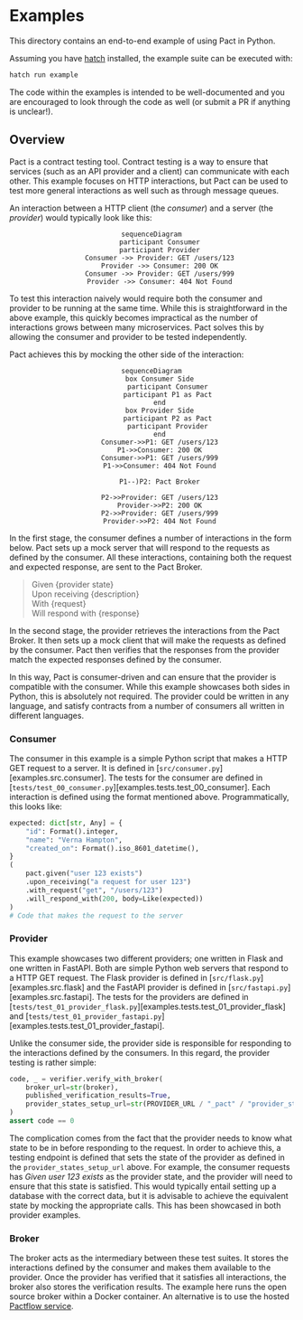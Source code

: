 # Examples

This directory contains an end-to-end example of using Pact in Python.

Assuming you have [hatch](https://hatch.pypa.io/latest/) installed, the example suite can be executed with:

```sh
hatch run example
```

The code within the examples is intended to be well-documented and you are encouraged to look through the code as well (or submit a PR if anything is unclear!).

## Overview

Pact is a contract testing tool. Contract testing is a way to ensure that services (such as an API provider and a client) can communicate with each other. This example focuses on HTTP interactions, but Pact can be used to test more general interactions as well such as through message queues.

An interaction between a HTTP client (the _consumer_) and a server (the _provider_) would typically look like this:

<!-- markdownlint-disable no-inline-html -->
<div align="center">

```mermaid
sequenceDiagram
    participant Consumer
    participant Provider
    Consumer ->> Provider: GET /users/123
    Provider ->> Consumer: 200 OK
    Consumer ->> Provider: GET /users/999
    Provider ->> Consumer: 404 Not Found
```

</div>
<!-- markdownlint-enable no-inline-html -->

To test this interaction naively would require both the consumer and provider to be running at the same time. While this is straightforward in the above example, this quickly becomes impractical as the number of interactions grows between many microservices. Pact solves this by allowing the consumer and provider to be tested independently.

Pact achieves this by mocking the other side of the interaction:

<!-- markdownlint-disable no-inline-html -->
<div align="center">

```mermaid
sequenceDiagram
    box Consumer Side
        participant Consumer
        participant P1 as Pact
    end
    box Provider Side
        participant P2 as Pact
        participant Provider
    end
    Consumer->>P1: GET /users/123
    P1->>Consumer: 200 OK
    Consumer->>P1: GET /users/999
    P1->>Consumer: 404 Not Found

    P1--)P2: Pact Broker

    P2->>Provider: GET /users/123
    Provider->>P2: 200 OK
    P2->>Provider: GET /users/999
    Provider->>P2: 404 Not Found
```

</div>
<!-- markdownlint-enable no-inline-html -->

In the first stage, the consumer defines a number of interactions in the form below. Pact sets up a mock server that will respond to the requests as defined by the consumer. All these interactions, containing both the request and expected response, are sent to the Pact Broker.

> Given {provider state} </br>
> Upon receiving {description} </br>
> With {request} </br>
> Will respond with {response} </br>

In the second stage, the provider retrieves the interactions from the Pact Broker. It then sets up a mock client that will make the requests as defined by the consumer. Pact then verifies that the responses from the provider match the expected responses defined by the consumer.

In this way, Pact is consumer-driven and can ensure that the provider is compatible with the consumer. While this example showcases both sides in Python, this is absolutely not required. The provider could be written in any language, and satisfy contracts from a number of consumers all written in different languages.

### Consumer

The consumer in this example is a simple Python script that makes a HTTP GET request to a server. It is defined in [`src/consumer.py`][examples.src.consumer]. The tests for the consumer are defined in [`tests/test_00_consumer.py`][examples.tests.test_00_consumer]. Each interaction is defined using the format mentioned above. Programmatically, this looks like:

```py
expected: dict[str, Any] = {
    "id": Format().integer,
    "name": "Verna Hampton",
    "created_on": Format().iso_8601_datetime(),
}
(
    pact.given("user 123 exists")
    .upon_receiving("a request for user 123")
    .with_request("get", "/users/123")
    .will_respond_with(200, body=Like(expected))
)
# Code that makes the request to the server
```

### Provider

This example showcases two different providers; one written in Flask and one written in FastAPI. Both are simple Python web servers that respond to a HTTP GET request. The Flask provider is defined in [`src/flask.py`][examples.src.flask] and the FastAPI provider is defined in [`src/fastapi.py`][examples.src.fastapi]. The tests for the providers are defined in [`tests/test_01_provider_flask.py`][examples.tests.test_01_provider_flask] and [`tests/test_01_provider_fastapi.py`][examples.tests.test_01_provider_fastapi].

Unlike the consumer side, the provider side is responsible for responding to the interactions defined by the consumers. In this regard, the provider testing is rather simple:

```py
code, _ = verifier.verify_with_broker(
    broker_url=str(broker),
    published_verification_results=True,
    provider_states_setup_url=str(PROVIDER_URL / "_pact" / "provider_states"),
)
assert code == 0
```

The complication comes from the fact that the provider needs to know what state to be in before responding to the request. In order to achieve this, a testing endpoint is defined that sets the state of the provider as defined in the `provider_states_setup_url` above. For example, the consumer requests has _Given user 123 exists_ as the provider state, and the provider will need to ensure that this state is satisfied. This would typically entail setting up a database with the correct data, but it is advisable to achieve the equivalent state by mocking the appropriate calls. This has been showcased in both provider examples.

### Broker

The broker acts as the intermediary between these test suites. It stores the interactions defined by the consumer and makes them available to the provider. Once the provider has verified that it satisfies all interactions, the broker also stores the verification results. The example here runs the open source broker within a Docker container. An alternative is to use the hosted [Pactflow service](https://pactflow.io).
